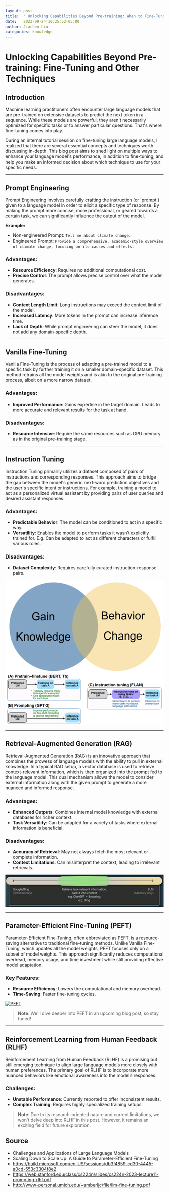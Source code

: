 ```yaml
---
layout: post
title:  " Unlocking Capabilities Beyond Pre-training: When to Fine-Tuning"
date:   2023-09-24T10:25:52-05:00
author: Jiachen Liu
categories: knowledge 
---
```

# Unlocking Capabilities Beyond Pre-training: Fine-Tuning and Other Techniques

## Introduction
Machine learning practitioners often encounter large language models that are pre-trained on extensive datasets to predict the next token in a sequence. While these models are powerful, they aren't necessarily optimized for specific tasks or to answer particular questions. That's where fine-tuning comes into play.

During an internal tutorial session on fine-tuning large language models, I realized that there are several essential concepts and techniques worth discussing in-depth. This blog post aims to shed light on multiple ways to enhance your language model's performance, in addition to fine-tuning, and help you make an informed decision about which technique to use for your specific needs.

---

## Prompt Engineering

Prompt Engineering involves carefully crafting the instruction (or 'prompt') given to a language model in order to elicit a specific type of response. By making the prompt more concise, more professional, or geared towards a certain task, we can significantly influence the output of the model.

**Example:**
- Non-engineered Prompt: `Tell me about climate change.`
- Engineered Prompt: `Provide a comprehensive, academic-style overview of climate change, focusing on its causes and effects.`

### Advantages:
- **Resource Efficiency**: Requires no additional computational cost.
- **Precise Control**: The prompt allows precise control over what the model generates.

### Disadvantages:
- **Context Length Limit**: Long instructions may exceed the context limit of the model.
- **Increased Latency**: More tokens in the prompt can increase inference time.
- **Lack of Depth**: While prompt engineering can steer the model, it does not add any domain-specific depth.

---

## Vanilla Fine-Tuning

Vanilla Fine-Tuning is the process of adapting a pre-trained model to a specific task by further training it on a smaller domain-specific dataset. This method retrains all the model weights and is akin to the original pre-training process, albeit on a more narrow dataset.

### Advantages:
- **Improved Performance**: Gains expertise in the target domain. Leads to more accurate and relevant results for the task at hand.

### Disadvantages:
- **Resource Intensive**: Require the same resources such as GPU memory as in the original pre-training stage.

---

## Instruction Tuning

Instruction Tuning primarily utilizes a dataset composed of pairs of instructions and corresponding responses. This approach aims to bridge the gap between the model's generic next-word prediction objectives and the user's specific intent or instructions. For example, training a model to act as a personalized virtual assistant by providing pairs of user queries and desired assistant responses.

### Advantages:
- **Predictable Behavior**: The model can be conditioned to act in a specific way.
- **Versatility**: Enables the model to perform tasks it wasn’t explicitly trained for. E.g. Can be adapted to act as different characters or fulfill various roles.

### Disadvantages:
- **Dataset Complexity**: Requires carefully curated instruction-response pairs.

<a href="/assets/blog_fig/fine-tune-concept/instruction.png" data-lightbox="falcon9-large" data-title="Difference among different techniques">
  <img src="/assets/blog_fig/fine-tune-concept/instruction.png"  title="Difference among different techniques ">
</a>



<a href="/assets/blog_fig/fine-tune-concept/compare.png" data-lightbox="falcon9-large" data-title="Instruction Tuning">
  <img src="/assets/blog_fig/fine-tune-concept/compare.png"  title="Instruction Tuning ">
</a>


---

## Retrieval-Augmented Generation (RAG)

Retrieval-Augmented Generation (RAG) is an innovative approach that combines the prowess of language models with the ability to pull in external knowledge. In a typical RAG setup, a vector database is used to retrieve context-relevant information, which is then organized into the prompt fed to the language model. This dual mechanism allows the model to consider external information along with the given prompt to generate a more nuanced and informed response.

### Advantages:
- **Enhanced Outputs**: Combines internal model knowledge with external databases for richer context.
- **Task Versatility**: Can be adapted for a variety of tasks where external information is beneficial.

### Disadvantages:
- **Accuracy of Retrieval**: May not always fetch the most relevant or complete information.
- **Context Limitations**: Can misinterpret the context, leading to irrelevant retrievals.


<a href="/assets/blog_fig/fine-tune-concept/rag.png" data-lightbox="falcon9-large" data-title="RAG">
  <img src="/assets/blog_fig/fine-tune-concept/rag.png"  title="RAG ">
</a>


---

## Parameter-Efficient Fine-Tuning (PEFT)

Parameter-Efficient Fine-Tuning, often abbreviated as PEFT, is a resource-saving alternative to traditional fine-tuning methods. Unlike Vanilla Fine-Tuning, which updates all the model weights, PEFT focuses only on a subset of model weights. This approach significantly reduces computational overhead, memory usage, and time investment while still providing effective model adaptation.

### Key Features:
- **Resource Efficiency**: Lowers the computational and memory overhead.
- **Time-Saving**: Faster fine-tuning cycles.


<a href="/assets/blog_fig/fine-tune-concept/peft.png" data-lightbox="falcon9-large" data-title="PEFT">
  <img src="/assets/blog_fig/fine-tune-concept/peft.png"  title="PEFT ">
</a>

> **Note**: We'll dive deeper into PEFT in an upcoming blog post, so stay tuned!




---

## Reinforcement Learning from Human Feedback (RLHF)

Reinforcement Learning from Human Feedback (RLHF) is a promising but still emerging technique to align large language models more closely with human preferences. The primary goal of RLHF is to incorporate more nuanced behaviors like emotional awareness into the model’s responses.

### Challenges:
- **Unstable Performance**: Currently reported to offer inconsistent results.
- **Complex Training**: Requires highly specialized training setups.
> **Note**: Due to its research-oriented nature and current limitations, we won't delve deep into RLHF in this post. However, it remains an exciting field for future exploration.



## Source
- Challenges and Applications of Large Language Models  
- Scaling Down to Scale Up: A Guide to Parameter-Efficient Fine-Tuning 
- https://build.microsoft.com/en-US/sessions/db3f4859-cd30-4445-a0cd-553c3304f8e2
- https://web.stanford.edu/class/cs224n/slides/cs224n-2023-lecture11-prompting-rlhf.pdf 
- http://www-personal.umich.edu/~amberljc/file/llm-fine-tuning.pdf